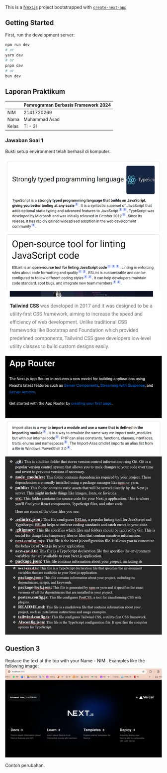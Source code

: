 This is a [Next.js](https://nextjs.org/) project bootstrapped with [`create-next-app`](https://github.com/vercel/next.js/tree/canary/packages/create-next-app).

## Getting Started

First, run the development server:

```bash
npm run dev
# or
yarn dev
# or
pnpm dev
# or
bun dev
```
## Laporan Praktikum

|  | Pemrograman Berbasis Framework 2024 |
|--|--|
| NIM |  2141720269|
| Nama |  Muhammad Asad |
| Kelas | TI - 3I |


### Jawaban Soal 1

Bukti setup environment telah berhasil di  komputer..

![Screenshot](assets/01.png)
![Screenshot](assets/02.png)
![Screenshot](assets/03.png)
![Screenshot](assets/04.png)
![Screenshot](assets/05.png)
![Screenshot](assets/06.png)
![Screenshot](assets/07.png)
## Question 3
Replace the text at the top with your Name - NIM . Examples like the following image:
![Screenshot](assets/08.png)

Contoh perubahan.